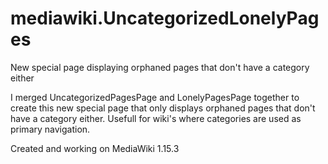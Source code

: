 mediawiki.UncategorizedLonelyPages
==================================

New special page displaying orphaned pages that don't have a category either

I merged UncategorizedPagesPage and LonelyPagesPage together to create this new special page that only displays orphaned pages that don't have a category either.
Usefull for wiki's where categories are used as primary navigation.

Created and working on MediaWiki 1.15.3
